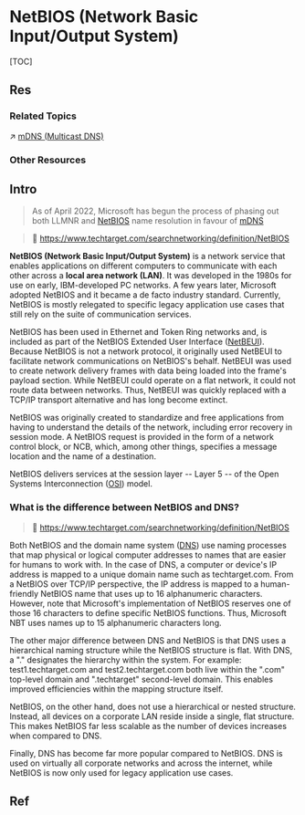 # NetBIOS (Network Basic Input/Output System)

[TOC]



## Res
### Related Topics
↗ [mDNS (Multicast DNS)](DNS%20(Domain%20Name%20Systems)/mDNS%20(Multicast%20DNS).md)


### Other Resources



## Intro
> As of April 2022, Microsoft has begun the process of phasing out both LLMNR and [NetBIOS](https://en.wikipedia.org/wiki/NetBIOS#Name_service "NetBIOS") name resolution in favour of [mDNS](https://en.wikipedia.org/wiki/Multicast_DNS "Multicast DNS")

> 🔗 https://www.techtarget.com/searchnetworking/definition/NetBIOS

**NetBIOS (Network Basic Input/Output System)** is a network service that enables applications on different computers to communicate with each other across a **local area network (LAN)**. It was developed in the 1980s for use on early, IBM-developed PC networks. A few years later, Microsoft adopted NetBIOS and it became a de facto industry standard. Currently, NetBIOS is mostly relegated to specific legacy application use cases that still rely on the suite of communication services.

NetBIOS has been used in Ethernet and Token Ring networks and, is included as part of the NetBIOS Extended User Interface ([NetBEUI](https://www.techtarget.com/searchwindowsserver/definition/NetBEUI-NetBIOS-Extended-User-Interface)). Because NetBIOS is not a network protocol, it originally used NetBEUI to facilitate network communications on NetBIOS's behalf. NetBEUI was used to create network delivery frames with data being loaded into the frame's payload section. While NetBEUI could operate on a flat network, it could not route data between networks. Thus, NetBEUI was quickly replaced with a TCP/IP transport alternative and has long become extinct.

NetBIOS was originally created to standardize and free applications from having to understand the details of the network, including error recovery in session mode. A NetBIOS request is provided in the form of a network control block, or NCB, which, among other things, specifies a message location and the name of a destination.

NetBIOS delivers services at the session layer -- Layer 5 -- of the Open Systems Interconnection ([OSI](https://www.techtarget.com/searchnetworking/definition/OSI)) model.


### What is the difference between NetBIOS and DNS?
> 🔗 https://www.techtarget.com/searchnetworking/definition/NetBIOS

Both NetBIOS and the domain name system ([DNS](https://www.techtarget.com/searchnetworking/definition/domain-name-system)) use naming processes that map physical or logical computer addresses to names that are easier for humans to work with. In the case of DNS, a computer or device's IP address is mapped to a unique domain name such as techtarget.com. From a NetBIOS over TCP/IP perspective, the IP address is mapped to a human-friendly NetBIOS name that uses up to 16 alphanumeric characters. However, note that Microsoft's implementation of NetBIOS reserves one of those 16 characters to define specific NetBIOS functions. Thus, Microsoft NBT uses names up to 15 alphanumeric characters long.

The other major difference between DNS and NetBIOS is that DNS uses a hierarchical naming structure while the NetBIOS structure is flat. With DNS, a "." designates the hierarchy within the system. For example: test1.techtarget.com and test2.techtarget.com both live within the ".com" top-level domain and ".techtarget" second-level domain. This enables improved efficiencies within the mapping structure itself.

NetBIOS, on the other hand, does not use a hierarchical or nested structure. Instead, all devices on a corporate LAN reside inside a single, flat structure. This makes NetBIOS far less scalable as the number of devices increases when compared to DNS.

Finally, DNS has become far more popular compared to NetBIOS. DNS is used on virtually all corporate networks and across the internet, while NetBIOS is now only used for legacy application use cases.



## Ref
[👍 NetBIOS (Network Basic Input/Output System)]: https://www.techtarget.com/searchnetworking/definition/NetBIOS
